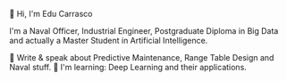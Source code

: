 👋 Hi, I'm Edu Carrasco

I'm a Naval Officer, Industrial Engineer, Postgraduate Diploma in Big Data and actually a Master Student in Artificial Intelligence.

📝 Write & speak about Predictive Maintenance, Range Table Design and Naval stuff.
🌱 I'm learning: Deep Learning and their applications.
